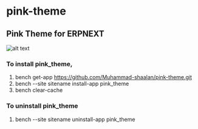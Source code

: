 # pink-theme
## Pink Theme for ERPNEXT

![alt text](https://i.im.ge/2022/10/03/1Kx2eh.Screenshot-2022-10-03-125035.png)

### To install pink_theme,

1. bench get-app https://github.com/Muhammad-shaalan/pink-theme.git
2. bench --site sitename install-app pink_theme
3. bench clear-cache

### To uninstall pink_theme

1. bench --site sitename uninstall-app pink_theme
